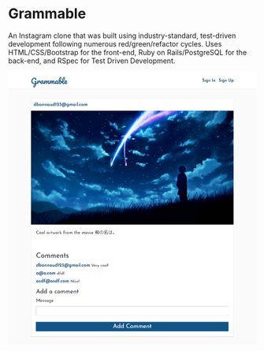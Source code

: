 # Grammable
An Instagram clone that was built using industry-standard, test-driven development following numerous red/green/refactor cycles. Uses HTML/CSS/Bootstrap for the front-end, Ruby on Rails/PostgreSQL for the back-end, and RSpec for Test Driven Development.

<img src="grammable.png" alt="Grammable Screenshot">

